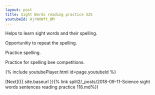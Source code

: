 ```yaml
---
layout: post
title: Sight Words reading practice 325
youtubeId: HjrWXWft_BM
---
```

 
 
Helps to learn sight words and their spelling.

Opportunitiy to repeat the spelling. 

Practice spelling. 
 
Practice for spelling bee competitions. 
 
{% include youtubePlayer.html id=page.youtubeId %}
 
 

[Next]({{ site.baseurl }}{% link  split2/_posts/2018-09-11-Science sight words sentences reading practice 118.md%})
 
